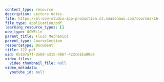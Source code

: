 ```yaml
---
content_type: resource
description: Lecture notes.
file: https://ol-ocw-studio-app-production.s3.amazonaws.com/courses/16-01-unified-engineering-i-ii-iii-iv-fall-2005-spring-2006/0b107a7f2eb0a315386f422c616a80a8_f22.pdf
file_type: application/pdf
learning_resource_types: []
ocw_type: OCWFile
parent_title: Fluid Mechanics
parent_type: CourseSection
resourcetype: Document
title: f22.pdf
uid: 0b107a7f-2eb0-a315-386f-422c616a80a8
video_files:
  video_thumbnail_file: null
video_metadata:
  youtube_id: null
---
```

